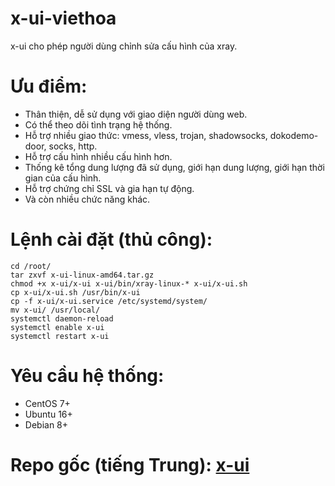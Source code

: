 # x-ui-viethoa
x-ui cho phép người dùng chỉnh sửa cấu hình của xray.

# Ưu điểm:

- Thân thiện, dễ sử dụng với giao diện người dùng web.
- Có thể theo dõi tình trạng hệ thống.
- Hỗ trợ nhiều giao thức: vmess, vless, trojan, shadowsocks, dokodemo-door, socks, http.
- Hỗ trợ cấu hình nhiều cấu hình hơn.
- Thống kê tổng dung lượng đã sử dụng, giới hạn dung lượng, giới hạn thời gian của cấu hình.
- Hỗ trợ chứng chỉ SSL và gia hạn tự động.
- Và còn nhiều chức năng khác.

# Lệnh cài đặt (thủ công):

```
cd /root/
tar zxvf x-ui-linux-amd64.tar.gz
chmod +x x-ui/x-ui x-ui/bin/xray-linux-* x-ui/x-ui.sh
cp x-ui/x-ui.sh /usr/bin/x-ui
cp -f x-ui/x-ui.service /etc/systemd/system/
mv x-ui/ /usr/local/
systemctl daemon-reload
systemctl enable x-ui
systemctl restart x-ui
```

# Yêu cầu hệ thống:

- CentOS 7+
- Ubuntu 16+
- Debian 8+

# Repo gốc (tiếng Trung): [x-ui](https://github.com/vaxilu/x-ui/)
